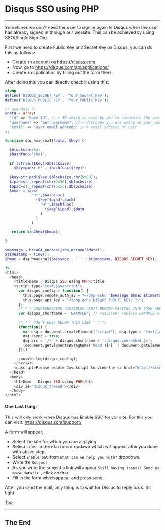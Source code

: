 <a id="top"></a>
# Disqus SSO using PHP

---

Sometimes we don't need the user to sign in again to Disqus when the user has already signed in through our website. This can be achieved by using SSO(Single Sign On).

First we need to create Public Key and Secret Key on Disqus, you can do this as follows:

- Create an account on https://disqus.com
- Now, go to https://disqus.com/api/applications/
- Create an application by filling out the form there.

After doing this you can directly check it using this:

```php
<?php
define('DISQUS_SECRET_KEY', 'Your_Secret_Key');
define('DISQUS_PUBLIC_KEY', 'Your_Public_Key');

/* userdata */
$data = array(
  "id" => "Some Id", //-> ID which is used by you to recognize the user
  "username" => "Set username", //-> Username you are using on your own site
  "email" => "user email addredd" //-> email address of user
);
 
function dsq_hmacsha1($data, $key) {

  $blocksize=64;
  $hashfunc='sha1';
  
  if (strlen($key)>$blocksize)
    $key=pack('H*', $hashfunc($key));
  
  $key=str_pad($key,$blocksize,chr(0x00));
  $ipad=str_repeat(chr(0x36),$blocksize);
  $opad=str_repeat(chr(0x5c),$blocksize);
  $hmac = pack(
            'H*',$hashfunc(
              ($key^$opad).pack(
                'H*',$hashfunc(
                  ($key^$ipad).$data
                )
              )
            )
          );
   return bin2hex($hmac);

}
 
$message = base64_encode(json_encode($data));
$timestamp = time();
$hmac = dsq_hmacsha1($message . ' ' . $timestamp, DISQUS_SECRET_KEY);

?>
<html>
  <head>
    <title>Demo - Disqus SSO using PHP</title>
    <script type="text/javascript">
      var disqus_config = function() {
        this.page.remote_auth_s3 = "<?php echo "$message $hmac $timestamp"; ?>";
        this.page.api_key = "<?php echo DISQUS_PUBLIC_KEY; ?>";
      };
      /* * * CONFIGURATION VARIABLES: EDIT BEFORE PASTING INTO YOUR WEBPAGE * * */
      var disqus_shortname = 'EXAMPLE'; // required: replace EXAMPLE with your forum shortname

      /* * * DON'T EDIT BELOW THIS LINE * * */
      (function() {
        var dsq = document.createElement('script'); dsq.type = 'text/javascript'; 
        dsq.async = true;
        dsq.src = '//' + disqus_shortname + '.disqus.com/embed.js';
        (document.getElementsByTagName('head')[0] || document.getElementsByTagName('body')[0]).appendChild(dsq);
      })();

      console.log(disqus_config);
    </script>
    <noscript>Please enable JavaScript to view the <a href="http://disqus.com/?ref_noscript">comments powered by Disqus.</a></noscript>
  </head>
  <body>
    <h1>Demo - Disqus SSO using PHP</h1>
    <div id="disqus_thread"></div>
  </body>
</html>
```

#### One Last thing:  

This will only work when Disqus has Enable SSO for yor site. For this you can visit: https://disqus.com/support/

A form will appear, 

- Select the site for which you are applying.
- Select `Other` in the `Platform` dropdown which will appear after you done with above step.
- Select `Enable SSO` from `What can we help you with?` dropdown.
- Write the `Subject`
- As you write the subject a link will appear `Still having issues? Send us more details.`, click on that.
- Fill in the form which appear and press send.

After you send the mail, only thing is to wait for Disqus to reply back. Sit tight.

[Top](#top)

---

## The End
